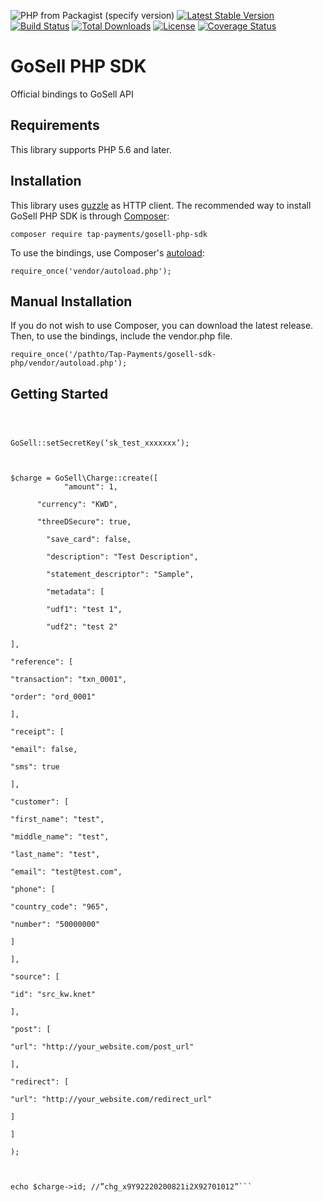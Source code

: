 
![PHP from Packagist (specify version)](https://img.shields.io/packagist/php-v/tappayments/gosell)
[![Latest Stable Version](https://poser.pugx.org/tappayments/gosell/v/stable)](https://packagist.org/packages/tappayments/gosell)
[![Build Status](https://travis-ci.com/waqastanoli/tappayments.svg?branch=master)](https://travis-ci.com/tappayments/gosell)
[![Total Downloads](https://poser.pugx.org/tappayments/gosell/downloads)](https://packagist.org/packages/tappayments/gosell)
[![License](https://poser.pugx.org/tappayments/gosell/license)](https://packagist.org/packages/tappayments/gosell)
[![Coverage Status](https://coveralls.io/repos/github/tappayments/gosell/badge.svg?branch=master)](https://coveralls.io/github/tappayments/gosell?branch=master)


# GoSell PHP SDK
Official bindings to GoSell API

## Requirements
This library supports PHP 5.6 and later.

## Installation
This library uses [guzzle](https://github.com/guzzle/guzzle) as HTTP client. 
The recommended way to install GoSell PHP SDK is through [Composer](https://getcomposer.org):

```composer require tap-payments/gosell-php-sdk```

To use the bindings, use Composer's [autoload](https://getcomposer.org/doc/01-basic-usage.md#autoloading):

```require_once('vendor/autoload.php');```

## Manual Installation
If you do not wish to use Composer, you can download the latest release. Then, to use the bindings, include the vendor.php file.

```require_once('/pathto/Tap-Payments/gosell-sdk-php/vendor/autoload.php');```

## Getting Started

```use TapPayments\GoSell;

  

GoSell::setSecretKey(‘sk_test_xxxxxxx’);

  

$charge = GoSell\Charge::create([
			"amount": 1,

	  "currency": "KWD",

      "threeDSecure": true,

		"save_card": false,

		"description": "Test Description",

		"statement_descriptor": "Sample",

		"metadata": [

		"udf1": "test 1",

		"udf2": "test 2"

],

"reference": [

"transaction": "txn_0001",

"order": "ord_0001"

],

"receipt": [

"email": false,

"sms": true

],

"customer": [

"first_name": "test",

"middle_name": "test",

"last_name": "test",

"email": "test@test.com",

"phone": [

"country_code": "965",

"number": "50000000"

]

],

"source": [

"id": "src_kw.knet"

],

"post": [

"url": "http://your_website.com/post_url"

],

"redirect": [

"url": "http://your_website.com/redirect_url"

]

]

);

  

echo $charge->id; //”chg_x9Y92220200821i2X92701012”```